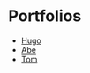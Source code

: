 # Portfolios
* [Hugo](https://portfoliohugo.hugomorel.repl.co/)
* [Abe](https://CMU-Academia.abelk0.repl.co)
* [Tom](https://Story.tbissaillon.repl.co)

